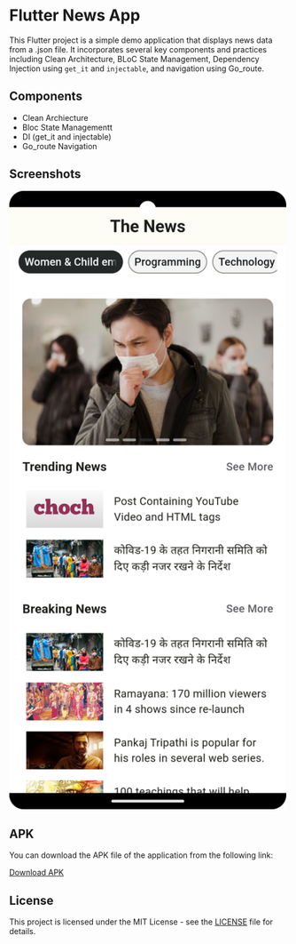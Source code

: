 # Flutter News App

This Flutter project is a simple demo application that displays news data from a .json file. It incorporates several key components and practices including Clean Architecture, BLoC State Management, Dependency Injection using `get_it` and `injectable`, and navigation using Go_route.

## Components
* Clean Archiecture
* Bloc State Managementt
* DI (get_it and injectable)
* Go_route Navigation
  

## Screenshots
<img src="https://github.com/KinjalDhamat312/Flutter_news_app/blob/main/screenshoot/image_1.png?raw=true" width="500">

## APK

You can download the APK file of the application from the following link:

[Download APK](https://drive.google.com/file/d/1ckzcL3JTcn88OIY8TCyAYJz5jzorbOkD/view?usp=sharing)


## License

This project is licensed under the MIT License - see the [LICENSE](LICENSE) file for details.
